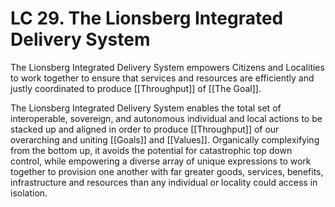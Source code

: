 # LC 29. The Lionsberg Integrated Delivery System

The Lionsberg Integrated Delivery System empowers Citizens and Localities to work together to ensure that services and resources are efficiently and justly coordinated to produce [[Throughput]] of [[The Goal]]. 

The Lionsberg Integrated Delivery System enables the total set of interoperable, sovereign, and autonomous individual and local actions to be stacked up and aligned in order to produce [[Throughput]] of our overarching and uniting [[Goals]] and [[Values]]. Organically complexifying from the bottom up, it avoids the potential for catastrophic top down control, while empowering a diverse array of unique expressions to work together to provision one another with far greater goods, services, benefits, infrastructure and resources than any individual or locality could access in isolation. 